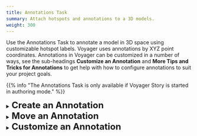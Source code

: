 ```yaml
---
title: Annotations Task
summary: Attach hotspots and annotations to a 3D models.
weight: 300
---
```


Use the Annotations Task to annotate a model in 3D space using customizable hotspot labels. Voyager uses annotations by XYZ point coordinates. Annotations in Voyager can be customized in a number of ways, see the sub-headings **Customize an Annotation** and **More Tips and Tricks for Annotations** to get help with how to configure annotations to suit your project goals. 

{{% info "The Annotations Task is only available if Voyager Story is started in authoring mode." %}}


<details>
 <summary><b><font size="+2">Create an Annotation</font></u></b></summary>  

<img align="right" width="400" src="annotations-create.png">

1. In the $\color{red}{Top\text{ }Toolbar}$, click the ‘Annotations’ button.
2. Click on the 3D model in the $\color{lime}{Explorer\text{ }Window}$ in order to activate the Task Window. (N.B, if you have multiple models in the scene you need to select the one that will be associated with that specific annotation)
3. In the $\color{fuchsia}{Task\text{ }Window}$ click the ‘+ Create’ button.
4. Now, click anywhere on the 3D model in the $\color{lime}{Explorer\text{ }Window}$ to create your first annotation.
5. Go back to the $\color{fuchsia}{Task\text{ }Window}$ and click the ‘Select’ button to deactivate the creation mode.
6. Click the $\color{red}{Save\text{ }Workspace}$ button in the upper right area of the workspace.
</details>

<details>
 <summary><b><font size="+2">Move an Annotation</font></u></b></summary> 


<img align="right" width="400" src="annotations-move.png">

1. Click the ‘Move’ button in the $\color{fuchsia}{Task\text{ }Window}$.
	* N.B. Make sure you have selected the correct annotation from the list of annotations. It will be highlighted in blue. 
2. In the $\color{lime}{Explorer\text{ }Window}$, click anywhere else on the model. The annotation should have moved to where you just clicked.
3. If you are satisfied with the location of the annotation then click the ‘Select’ button in the $\color{fuchsia}{Task\text{ }Window}$ to deactivate the ‘move’ mode.
4. Click the $\color{red}{Save\text{ }Worspace}$ button in the upper right area of the workspace.
</details>

<details>
 <summary><b><font size="+2">Customize an Annotation</font></u></b></summary>

<img align="right" width="250" src="annotations-settings.png">

Annotations can be customized to suit the specific needs of the project. Below are basic parameters within the $\color{fuchsia}{Task\text{ }Window}$ that can be set for each annotation created. 

<details>
 <summary><b>1. Style</b> - The basic style of the annotation</summary>
 
* Standard - Only a title for the annotation is displayed 
* Circle - Annotation Titles are hidden until clicked. You can add lead, connect an article and add a Marker. 
* Extended - Annotation titles are displayed but can be clicked to display the lead text and/or the connected article.   

</details>

<details>
 <summary><b>2. Scale</b> - Changes the size of the annotation</summary> 

* Only for Standard and Extended Style Annotations 
* Changes the length of the tail (distance between annotation label and the selected location on the model)

</details>

<details>
 <summary><b>3. Offset</b> - Changes the position of the annotation</summary> 

* For all Annotation Styles 
* Changes the distance of the Annotation (including the tail) from your selected spot on the 3D model.

</details>

<details>
 <summary><b>4. Color</b> - Sets the color of the annotation</summary> 
 
* For all Annotation Styles 
* RGB values to adjust the color of the annotation accent color
* useful for when you have annotation subgroups distinguished by color 

</details>

<details>
 <summary><b>5. Image</b> - Displays an image with the annotation (not yet available)</summary> 
 
 </details>

<details>
 <summary><b>6. Marker</b> - Small label for circle-style annotations</summary> 
 
* Only for Circle Annotation Style 
* Add numbers, letters or words to the circle

</details>

<details>
 <summary><b>7. Language</b> - Defines the language of the annotation</summary> 
 
* When using multiple languages, changes the language for editing the settings.

 </details>	
 
 <details>
 <summary><b>8. Article</b> - Select an article to be displayed with the annotation</summary>
 
* For Circle and Extended Annotation Styles 
* Can only be used once articles exist in the project 
* Creates a 'Read more' link within an annotation that will open to a single Article that you specify from the drop-down list

 </details>	
	 
<details>
 <summary><b>9. Tags</b> - The tags associated with the annotation</summary>
 
* For all Annotation Styles 
* When you have many annotations in the 3D scene you can create subgroups for the annotations (tag)
* Just enter the name of the group in the Tags Field of your annotation and repeat this word exactly for the other annotations that fit into that group
* An annotation can have multiple tags (or groups)
* Multiple tags must be separated by a comma 

 </details>	
 
<details>
 <summary><b>10. Title</b> - The title text of the annotation</summary>
 
* For all Annotation Styles 
* Enter the name of the annotation 

    </details>	
	
<details>
 <summary><b>11. Lead</b> - The lead text of the annotation.</summary>
 
* For Circle and Extended Annotation Styles 
* Space for adding short descriptions with further descriptive details  
* Can be as long you want but best to keep it short
* Tip: If using both a Lead and Article Link it is a good idea to add an extra space under your lead by hitting enter after your last word in the Lead Text field. This creates extra space for the 'Read more' text and there isn't overlap
 </details>
 
	</details>

<details>
 <summary><b><font size="+2">More Tips and Tricks for Annotations</font></u></b></summary> 	
 
 
It is also possible to further customize annotation settings within Voyager Story. These objective-driven instructions will be helpful for accomplishing more with annotations. 
 
 <details>
 <summary><b>How Do I...enable annotations by default when the page loads</b></summary>

<img align="right" width="400" src="annotations-visible.png">

1. Click on the Settings button in the $\color{red}{Top\text{ }Toolbar}$
2. In the $\color{orange}{Media\text{ }Window}$, click on the Navigator tab and then select 'VScene' at the top of the list. 
3. In the $\color{fuchsia}{Task\text{ }Window}$, find the 'Viewer' →  'Annotations' → 'Visible' Setting and click on the word 'false' so that it changes to 'true'
4. Click on the Capture button in the $\color{red}{Top\text{ }Toolbar}$ 
5. In the $\color{fuchsia}{Task\text{ }Window}$, click on the 'Capture Button'
	* N.B. Clicking capture will capture everything that is set up in the scene so make sure the model is positioned in the way you want it to look when a user loads the webpage. It may also affect other aspects of the viewer/model so be careful when using the capture button.
6. $\color{red}{Save\text{ }Workspace}$ and reload the page to make sure the annotations are now visible by default. 

    </details>

<details>
 <summary><b>How Do I...link an annotation with an article</b></summary>

<img align="right" width="400" src="annotations-article.png">

1. Click on the ‘Annotations’ button in the $\color{red}{Top\text{ }Toolbar}$
2. In the $\color{fuchsia}{Task\text{ }Window}$, click on the annotation you wish to link 
3. If you haven’t already done so, change the annotation Style from ‘Standard’ to ‘Extended’
4. Within the $\color{fuchsia}{Task\text{ }Window}$, find the field labeled ‘Article’. Click on the ‘(none)’ text next to it. 
5. Within the pop-up window, click on the article you wish to link from the list provided. 
6. $\color{red}{Save\text{ }Workspace}$
    </details>
    
<details>
 <summary><b>How Do I...subgroup annotations by using the Tag feature</b></summary>
 
 <img align="right" width="400" src="annotations-tag.png">

1. Click on the ‘Annotations’ button in the $\color{red}{Top\text{ }Toolbar}$ 
2. In the $\color{fuchsia}{Task\text{ }Window}$, click on the individual annotation to display its properties
3. Find where it says ‘Tags’ and click on the empty field. 
4. Manually enter the annotation sub-group name you would like. 
    * N.B. If using multiple tags per annotation label, make sure the tags are separated by a comma
5. Repeat for the other annotations you wish to be in that same sub-group. 
    * N.B. Make sure the spelling is correct for each one so that the annotations are properly categorized. 
    * You can have as many sub-groups as you like. 
6. $\color{red}{Save\text{ }Workspace}$>
    
    </details>

<details>
 <summary><b>How Do I...make only certain tags visible on load</b></summary>

 <img align="right" width="400" src="annotations-active.png">

1. Click on the Settings button in the $\color{red}{Top\text{ }Toolbar}$
2. In the $\color{orange}{Media\text{ }Window}$, click on the Navigator tab and then select 'VScene' at the top of the list. 
3. In the $\color{fuchsia}{Task\text{ }Window}$, find the ‘Viewer’ → ‘Tags’ Settings, find the field that corresponds to ‘Active’ 
4. Enter the exact names of the tags that you wish to be visible by default when the page is loaded 
    * N.B. Make sure the tags are separated by a comma 
5. Click on the ‘Capture’ button in the $\color{red}{Top\text{ }Toolbar}$* 
6. In the $\color{fuchsia}{Task\text{ }Window}$, click on the 'Capture Button'
    * N.B. Clicking 'Capture' will record everything that is set up in the scene so make sure the model is positioned in the way you want it to look when a user loads the webpage. It may also affect other aspects of the viewer/model so be careful when using the capture button.
7. $\color{red}{Save\text{ }Workspace}$ and reload the page to make sure the specific annotations you want are now visible by default.

    </details>

<details>
 <summary><b>How Do I...reorder the annotation tags</b></summary>

 <img align="right" width="400" src="annotations-sorted.png">
 
1. Click on the Settings button in the $\color{red}{Top\text{ }Toolbar}$
2. In the $\color{orange}{Media\text{ }Window}$, click on the Navigator tab and then select 'VScene' at the top of the list. 
3. In the $\color{fuchsia}{Task\text{ }Window}$, find the ‘Viewer’ → ‘Tags’ Settings, find the field that corresponds to ‘Sorted’ 
4. Enter the exact names of the tags in the order that you wish for them to appear in the button groups 
    * N.B. Make sure the tags are separated by a comma 
5. Click on the ‘Capture’ button in the $\color{red}{Top\text{ }Toolbar}$* 
6. In the $\color{fuchsia}{Task\text{ }Window}$, click on the 'Capture Button'
    * N.B. Clicking 'Capture' will record everything that is set up in the scene so make sure the model is positioned in the way you want it to look when a user loads the webpage. It may also affect other aspects of the viewer/model so be careful when using the capture button.
7. $\color{red}{Save\text{ }Workspace}$ and reload the page to make sure the specific annotations you want are now visible by default. 

</details>

<details>
 <summary><b>How Do I...make tags viewable one at a time</b></summary>
 

 <img align="right" width="400" src="annotations-radio.png">

1. Click on the Settings button in the $\color{red}{Top\text{ }Toolbar}$
2. In the $\color{orange}{Media\text{ }Window}$, click on the Navigator tab and then select 'VScene' at the top of the list. 
3. In the $\color{fuchsia}{Task\text{ }Window}$, find the ‘Viewer’ → ‘Tags’ Settings, find the field that corresponds to ‘Radio’ 
4. Click on the word ‘False’ so that it now says ‘True’ 
    * N.B. the default setting of false means that all tags can be viewed simultaneously
5. Click on the ‘Capture’ button in the $\color{red}{Top\text{ }Toolbar}$* 
6. In the $\color{fuchsia}{Task\text{ }Window}$, click on the 'Capture Button'
    * N.B. Clicking 'Capture' will record everything that is set up in the scene so make sure the model is positioned in the way you want it to look when a user loads the webpage. It may also affect other aspects of the viewer/model so be careful when using the capture button.
7. $\color{red}{Save\text{ }Workspace}$ and reload the page to make sure the specific annotations you want are now visible by default. 

</details>

</details>
